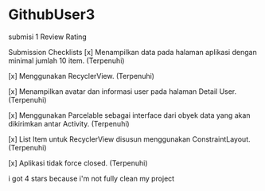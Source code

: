 # GithubUser3
submisi 1
Review Rating
    
Submission Checklists
[x] Menampilkan data pada halaman aplikasi dengan minimal jumlah 10 item. (Terpenuhi)

[x] Menggunakan RecyclerView. (Terpenuhi)

[x] Menampilkan avatar dan informasi user pada halaman Detail User. (Terpenuhi)

[x] Menggunakan Parcelable sebagai interface dari obyek data yang akan dikirimkan antar Activity. (Terpenuhi)

[x] List Item untuk RecyclerView disusun menggunakan ConstraintLayout. (Terpenuhi)

[x] Aplikasi tidak force closed. (Terpenuhi)

i got 4 stars because i'm not fully clean my project